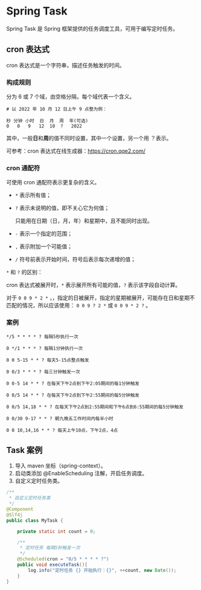 # Spring Task

Spring Task 是 Spring 框架提供的任务调度工具，可用于编写定时任务。

## cron 表达式

cron 表达式是一个字符串，描述任务触发的时间。

### 构成规则

分为 6 或 7 个域，由空格分隔，每个域代表一个含义。

```
# 以 2022 年 10 月 12 日上午 9 点整为例：

秒 分钟 小时  日  月  周  年(可选)
0   0   9   12  10  ?	2022
```

其中，一般**日**和**周**的值不同时设置，其中一个设置，另一个用 ？表示。

可参考：cron 表达式在线生成器：https://cron.qqe2.com/

### cron 通配符

可使用 cron 通配符表示更复杂的含义。

- `*` 表示所有值； 

- `?` 表示未说明的值，即不关心它为何值； 

	只能用在日期（日，月，年）和星期中，且不能同时出现。

- `-` 表示一个指定的范围； 

- `,` 表示附加一个可能值； 

- `/` 符号前表示开始时间，符号后表示每次递增的值；

`*` 和 `?` 的区别：

cron 表达式被展开时，`*` 表示展开所有可能的值，`?` 表示该字段自动计算。

对于 `0 0 9 * 2 *` ，，指定的日被展开，指定的星期被展开，可能存在日和星期不匹配的情况，所以应该使用： `0 0 9 ? 2 *`  或  `0 0 9 * 2 ?`  。

### 案例

```
*/5 * * * * ? 每隔5秒执行一次

0 */1 * * * ? 每隔1分钟执行一次

0 0 5-15 * * ? 每天5-15点整点触发

0 0/3 * * * ? 每三分钟触发一次

0 0-5 14 * * ? 在每天下午2点到下午2:05期间的每1分钟触发 

0 0/5 14 * * ? 在每天下午2点到下午2:55期间的每5分钟触发

0 0/5 14,18 * * ? 在每天下午2点到2:55期间和下午6点到6:55期间的每5分钟触发

0 0/30 9-17 * * ? 朝九晚五工作时间内每半小时

0 0 10,14,16 * * ? 每天上午10点，下午2点，4点 
```

## Task 案例

1. 导入 maven 坐标（spring-context）。
2. 启动类添加 @EnableScheduling 注解，开启任务调度。
3. 自定义定时任务类。

```java
/**
 * 自定义定时任务类
 */
@Component
@Slf4j
public class MyTask {

    private static int count = 0;

    /**
     * 定时任务 每隔5秒触发一次
     */
    @Scheduled(cron = "0/5 * * * * ?")
    public void executeTask(){
        log.info("定时任务 {} 开始执行：{}", ++count, new Date());
    }
}
```

